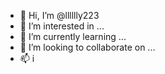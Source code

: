 - 👋 Hi, I’m @lllllly223
- 👀 I’m interested in ...
- 🌱 I’m currently learning ...
- 💞️ I’m looking to collaborate on ...
- 📫 i 

<!---
lllllly223/lllllly223 is a ✨ special ✨ repository because its `README.md` (this file) appears on your GitHub profile.
You can click the Preview link to take a look at your changes.
--->
